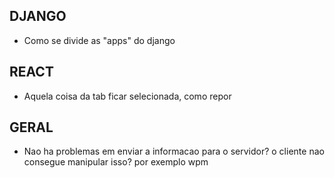 ## DJANGO

- Como se divide as "apps" do django

## REACT

- Aquela coisa da tab ficar selecionada, como repor

## GERAL

- Nao ha problemas em enviar a informacao para o servidor? o cliente nao consegue manipular isso? por exemplo wpm
